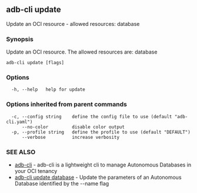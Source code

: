 ## adb-cli update

Update an OCI resource - allowed resources: database

### Synopsis

Update an OCI resource.
The allowed resources are: database

```
adb-cli update [flags]
```

### Options

```
  -h, --help   help for update
```

### Options inherited from parent commands

```
  -c, --config string    define the config file to use (default "adb-cli.yaml")
      --no-color         disable color output
  -p, --profile string   define the profile to use (default "DEFAULT")
      --verbose          increase verbosity
```

### SEE ALSO

* [adb-cli](adb-cli.md)	 - adb-cli is a lightweight cli to manage Autonomous Databases in your OCI tenancy
* [adb-cli update database](adb-cli_update_database.md)	 - Update the parameters of an Autonomous Database identified by the --name flag

